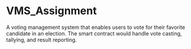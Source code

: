 # VMS_Assignment
A voting management system that enables users to vote for their favorite candidate in an election. The smart contract would handle vote casting, tallying, and result reporting.
